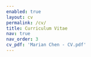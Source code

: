 ```yaml
---
enabled: true
layout: cv
permalink: /cv/
title: Curriculum Vitae
nav: true
nav_order: 3
cv_pdf: 'Marian Chen - CV.pdf'
---
```

